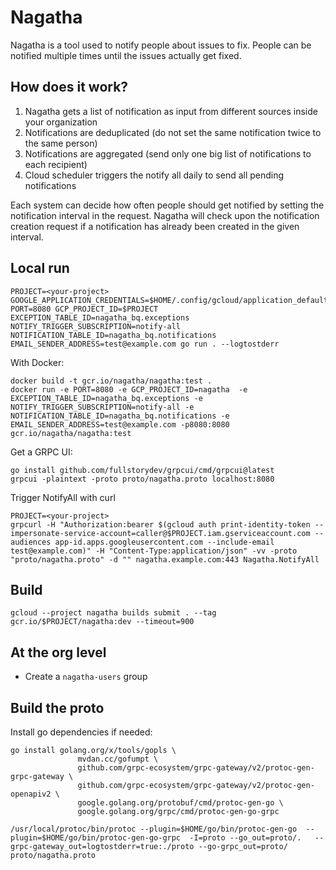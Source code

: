# Nagatha

Nagatha is a tool used to notify people about issues to fix. 
People can be notified multiple times until the issues actually get fixed.

## How does it work?

1.   Nagatha gets a list of notification as input from different sources inside your organization
1.   Notifications are deduplicated (do not set the same notification twice to the same person)
1.   Notifications are aggregated (send only one big list of notifications to each recipient)
1.   Cloud scheduler triggers the notify all daily to send all pending notifications

Each system can decide how often people should get notified by setting the notification interval in the request.
Nagatha will check upon the notification creation request if a notification has already been created in the given interval.

## Local run

```
PROJECT=<your-project>
GOOGLE_APPLICATION_CREDENTIALS=$HOME/.config/gcloud/application_default_credentials.json PORT=8080 GCP_PROJECT_ID=$PROJECT EXCEPTION_TABLE_ID=nagatha_bq.exceptions NOTIFY_TRIGGER_SUBSCRIPTION=notify-all NOTIFICATION_TABLE_ID=nagatha_bq.notifications EMAIL_SENDER_ADDRESS=test@example.com go run . --logtostderr
```

With Docker:

```
docker build -t gcr.io/nagatha/nagatha:test .
docker run -e PORT=8080 -e GCP_PROJECT_ID=nagatha  -e EXCEPTION_TABLE_ID=nagatha_bq.exceptions -e NOTIFY_TRIGGER_SUBSCRIPTION=notify-all -e NOTIFICATION_TABLE_ID=nagatha_bq.notifications -e EMAIL_SENDER_ADDRESS=test@example.com -p8080:8080 gcr.io/nagatha/nagatha:test
```

Get a GRPC UI:

```
go install github.com/fullstorydev/grpcui/cmd/grpcui@latest
grpcui -plaintext -proto proto/nagatha.proto localhost:8080
```

Trigger NotifyAll with curl

```
PROJECT=<your-project>
grpcurl -H "Authorization:bearer $(gcloud auth print-identity-token --impersonate-service-account=caller@$PROJECT.iam.gserviceaccount.com --audiences app-id.apps.googleusercontent.com --include-email test@example.com)" -H "Content-Type:application/json" -vv -proto "proto/nagatha.proto" -d "" nagatha.example.com:443 Nagatha.NotifyAll
```

## Build

```
gcloud --project nagatha builds submit . --tag gcr.io/$PROJECT/nagatha:dev --timeout=900
```

## At the org level

* Create a `nagatha-users` group

## Build the proto

Install go dependencies if needed:

```
go install golang.org/x/tools/gopls \
               mvdan.cc/gofumpt \
               github.com/grpc-ecosystem/grpc-gateway/v2/protoc-gen-grpc-gateway \
               github.com/grpc-ecosystem/grpc-gateway/v2/protoc-gen-openapiv2 \
               google.golang.org/protobuf/cmd/protoc-gen-go \
               google.golang.org/grpc/cmd/protoc-gen-go-grpc
```

```
/usr/local/protoc/bin/protoc --plugin=$HOME/go/bin/protoc-gen-go  --plugin=$HOME/go/bin/protoc-gen-go-grpc  -I=proto --go_out=proto/.   --grpc-gateway_out=logtostderr=true:./proto --go-grpc_out=proto/ proto/nagatha.proto
```
